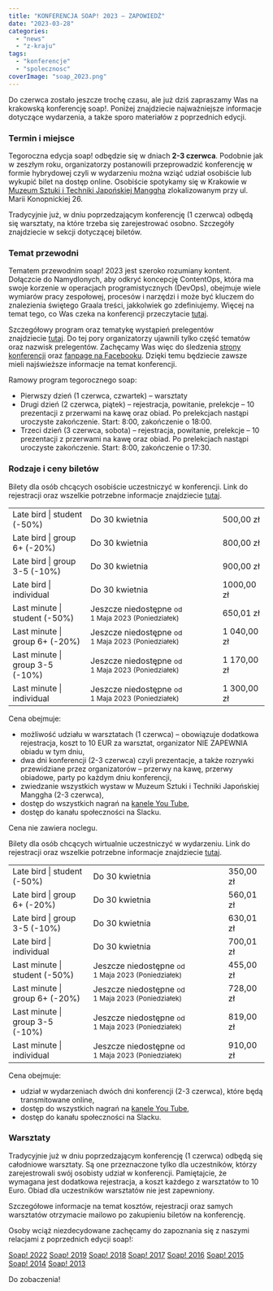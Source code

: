 ```yaml
---
title: "KONFERENCJA SOAP! 2023 – ZAPOWIEDŹ"
date: "2023-03-28"
categories: 
  - "news"
  - "z-kraju"
tags: 
  - "konferencje"
  - "spolecznosc"
coverImage: "soap_2023.png"
---
```


Do czerwca zostało jeszcze trochę czasu, ale już dziś zapraszamy Was na krakowską konferencję soap!. Poniżej znajdziecie najważniejsze informacje dotyczące wydarzenia, a także sporo materiałów z poprzednich edycji.

### Termin i miejsce

Tegoroczna edycja soap! odbędzie się w dniach **2-3 czerwca**. Podobnie jak w zeszłym roku, organizatorzy postanowili przeprowadzić konferencję w formie hybrydowej czyli w wydarzeniu można wziąć udział osobiście lub wykupić bilet na dostęp online. Osobiście spotykamy się w Krakowie w [Muzeum Sztuki i Techniki Japońskiej Manggha](https://manggha.pl/) zlokalizowanym przy ul. Marii Konopnickiej 26.

Tradycyjnie już, w dniu poprzedzającym konferencję (1 czerwca) odbędą się warsztaty, na które trzeba się zarejestrować osobno. Szczegóły znajdziecie w sekcji dotyczącej biletów.

### **Temat przewodni**

Tematem przewodnim soap! 2023 jest szeroko rozumiany kontent. Dołączcie do Namydlonych, aby odkryć koncepcję ContentOps, która ma swoje korzenie w operacjach programistycznych (DevOps), obejmuje wiele wymiarów pracy zespołowej, procesów i narzędzi i może być kluczem do znalezienia świętego Graala treści, jakkolwiek go zdefiniujemy. Więcej na temat tego, co Was czeka na konferencji przeczytacie [tutaj](https://soapconf.com/theme/).

Szczegółowy program oraz tematykę wystąpień prelegentów znajdziecie [tutaj](https://soapconf.com/schedule-2023/). Do tej pory organizatorzy ujawnili tylko część tematów oraz nazwisk prelegentów. Zachęcamy Was więc do śledzenia [strony konferencji](https://soapconf.com/) oraz [fanpage na Facebooku](https://www.facebook.com/soapconf/). Dzięki temu będziecie zawsze mieli najświeższe informacje na temat konferencji.

Ramowy program tegorocznego soap:

- Pierwszy dzień (1 czerwca, czwartek) – warsztaty
- Drugi dzień (2 czerwca, piątek) – rejestracja, powitanie, prelekcje – 10 prezentacji z przerwami na kawę oraz obiad. Po prelekcjach nastąpi uroczyste zakończenie. Start: 8:00, zakończenie o 18:00.
- Trzeci dzień (3 czerwca, sobota) – rejestracja, powitanie, prelekcje – 10 prezentacji z przerwami na kawę oraz obiad. Po prelekcjach nastąpi uroczyste zakończenie. Start: 8:00, zakończenie o 17:30.

### Rodzaje i ceny biletów

Bilety dla osób chcących osobiście uczestniczyć w konferencji. Link do rejestracji oraz wszelkie potrzebne informacje znajdziecie [tutaj](https://app.evenea.pl/event/soap2023-in-person/).

<table><tbody><tr><td>Late bird | student (-50%)</td><td>Do 30 kwietnia</td><td>500,00 zł</td></tr><tr><td>Late bird | group 6+ (-20%)</td><td>Do 30 kwietnia</td><td>800,00 zł</td></tr><tr><td>Late bird | group 3-5 (-10%)</td><td>Do 30 kwietnia</td><td>900,00 zł</td></tr><tr><td>Late bird | individual</td><td>Do 30 kwietnia</td><td>1000,00 zł</td></tr><tr><td>Last minute | student (-50%)</td><td>Jeszcze niedostępne <small>od 1&nbsp;Maja&nbsp;2023<span class="weekday">&nbsp;(Poniedziałek)</span></small></td><td>650,01 zł</td></tr><tr><td>Last minute | group 6+ (-20%)</td><td>Jeszcze niedostępne <small>od 1&nbsp;Maja&nbsp;2023<span class="weekday">&nbsp;(Poniedziałek)</span></small></td><td>1 040,00 zł</td></tr><tr><td>Last minute | group 3-5 (-10%)</td><td>Jeszcze niedostępne <small>od 1&nbsp;Maja&nbsp;2023<span class="weekday">&nbsp;(Poniedziałek)</span></small></td><td>1 170,00 zł</td></tr><tr><td>Last minute | individual</td><td>Jeszcze niedostępne <small>od 1&nbsp;Maja&nbsp;2023<span class="weekday">&nbsp;(Poniedziałek)</span></small></td><td>1 300,00 zł</td></tr></tbody></table>

Cena obejmuje:

- możliwość udziału w warsztatach (1 czerwca) – obowiązuje dodatkowa rejestracja, koszt to 10 EUR za warsztat, organizator NIE ZAPEWNIA obiadu w tym dniu,
- dwa dni konferencji (2-3 czerwca) czyli prezentacje, a także rozrywki przewidziane przez organizatorów – przerwy na kawę, przerwy obiadowe, party po każdym dniu konferencji,
- zwiedzanie wszystkich wystaw w Muzeum Sztuki i Techniki Japońskiej Manggha (2-3 czerwca),
- dostęp do wszystkich nagrań na [kanele You Tube](https://www.youtube.com/@SoapconfPage),
- dostęp do kanału społeczności na Slacku.

Cena nie zawiera noclegu.

Bilety dla osób chcących wirtualnie uczestniczyć w wydarzeniu. Link do rejestracji oraz wszelkie potrzebne informacje znajdziecie [tutaj](https://app.evenea.pl/event/soap2023-virtual/).

<table><tbody><tr><td>Late bird | student (-50%)</td><td>Do 30 kwietnia</td><td>350,00 zł</td></tr><tr><td>Late bird | group 6+ (-20%)</td><td>Do 30 kwietnia</td><td>560,01 zł</td></tr><tr><td>Late bird | group 3-5 (-10%)</td><td>Do 30 kwietnia</td><td>630,01 zł</td></tr><tr><td>Late bird | individual</td><td>Do 30 kwietnia</td><td>700,01 zł</td></tr><tr><td>Last minute | student (-50%)</td><td>Jeszcze niedostępne <small>od 1&nbsp;Maja&nbsp;2023<span class="weekday">&nbsp;(Poniedziałek)</span></small></td><td>455,00 zł</td></tr><tr><td>Last minute | group 6+ (-20%)</td><td>Jeszcze niedostępne <small>od 1&nbsp;Maja&nbsp;2023<span class="weekday">&nbsp;(Poniedziałek)</span></small></td><td>728,00 zł</td></tr><tr><td>Last minute | group 3-5 (-10%)</td><td>Jeszcze niedostępne <small>od 1&nbsp;Maja&nbsp;2023<span class="weekday">&nbsp;(Poniedziałek)</span></small></td><td>819,00 zł</td></tr><tr><td>Last minute | individual</td><td>Jeszcze niedostępne <small>od 1&nbsp;Maja&nbsp;2023<span class="weekday">&nbsp;(Poniedziałek)</span></small></td><td>910,00 zł</td></tr></tbody></table>

Cena obejmuje:

- udział w wydarzeniach dwóch dni konferencji (2-3 czerwca), które będą transmitowane online,
- dostęp do wszystkich nagrań na [kanele You Tube](https://www.youtube.com/@SoapconfPage),
- dostęp do kanału społeczności na Slacku.

### Warsztaty

Tradycyjnie już w dniu poprzedzającym konferencję (1 czerwca) odbędą się całodniowe warsztaty. Są one przeznaczone tylko dla uczestników, którzy zarejestrowali swój osobisty udział w konferencji. Pamiętajcie, że wymagana jest dodatkowa rejestracja, a koszt każdego z warsztatów to 10 Euro. Obiad dla uczestników warsztatów nie jest zapewniony.

Szczegółowe informacje na temat kosztów, rejestracji oraz samych warsztatów otrzymacie mailowo po zakupieniu biletów na konferencję.

Osoby wciąż niezdecydowane zachęcamy do zapoznania się z naszymi relacjami z poprzednich edycji soap!:

[Soap! 2022](http://techwriter.pl/doniesienia-z-tegoroczenj-konferencji-soap-2022/) [Soap! 2019](http://techwriter.pl/konferencja-soap-2019-wideorelacja/) [Soap! 2018](http://techwriter.pl/konferencja-soap-2018-relacja/) [Soap! 2017](http://techwriter.pl/soap-2017-juz-za-nami-relacja/) [Soap! 2016](http://techwriter.pl/konferencja-soap-2016-podsumowanie/) [Soap! 2015](http://techwriter.pl/soap-2015-opis-wybranych-prezentacji/) [Soap! 2014](http://techwriter.pl/soap-2014-relacja-z-pierwszego-dnia/) [Soap! 2013](http://techwriter.pl/soap-technical-communication-conference-relacja/)

Do zobaczenia!
